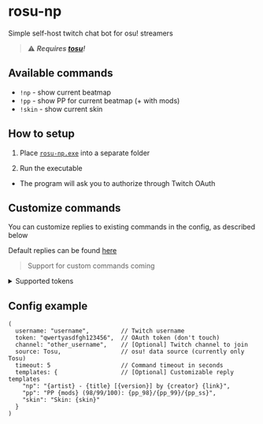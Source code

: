 # rosu-np

Simple self-host twitch chat bot for osu! streamers

> ⚠ ***Requires [tosu](https://tosu.app/)!***

## Available commands

* `!np` - show current beatmap
* `!pp` - show PP for current beatmap (+ with mods)
* `!skin` - show current skin

## How to setup

1. Place [`rosu-np.exe`](https://github.com/uzervlad/rosu-np/releases/latest) into a separate folder

2. Run the executable

  * The program will ask you to authorize through Twitch OAuth

## Customize commands

You can customize replies to existing commands in the config, as described below

Default replies can be found [here](src/config.rs)

> Support for custom commands coming

<details>
  <summary>Supported tokens</summary>
  
  - `artist`
  - `title`
  - `version` - difficulty name
  - `creator`
  - `mods` - has a `+` in front when mods are selected
  - `skin`
  - `map_id`
  - `link` - beatmap link, empty when `map_id` is 0
  - `pp_98`
  - `pp_99`
  - `pp_ss`
  - `gamemode` - `osu`/`taiko`/`catch`/`mania`
</details>

## Config example

```ron
(
  username: "username",         // Twitch username
  token: "qwertyasdfgh123456",  // OAuth token (don't touch)
  channel: "other_username",    // [Optional] Twitch channel to join
  source: Tosu,                 // osu! data source (currently only Tosu)
  timeout: 5                    // Command timeout in seconds
  templates: {                  // [Optional] Customizable reply templates
    "np": "{artist} - {title} [{version}] by {creator} {link}",
    "pp": "PP {mods} (98/99/100): {pp_98}/{pp_99}/{pp_ss}",
    "skin": "Skin: {skin}"
  }
)
```